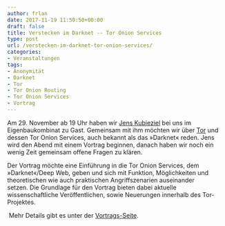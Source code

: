```yaml
---
author: frlan
date: 2017-11-19 11:50:50+00:00
draft: false
title: Verstecken im Darknet -- Tor Onion Services
type: post
url: /verstecken-im-darknet-tor-onion-services/
categories:
- Veranstaltungen
tags:
- Anonymität
- Darknet
- Tor
- Tor Onion Routing
- Tor Onion Services
- Vortrag
---
```


Am 29. November ab 19 Uhr haben wir [Jens Kubieziel](https://kubieziel.de) bei uns im Eigenbaukombinat zu Gast. Gemeinsam mit ihm möchten wir über [Tor](https://www.torproject.org/) und dessen Tor Onion Services, auch bekannt als das »Darknet« reden. Jens wird den Abend mit einem Vortrag beginnen, danach haben wir noch ein wenig Zeit gemeinsam offene Fragen zu klären.


<!-- more -->


Der Vortrag möchte eine Einführung in die Tor Onion Services, dem »Darknet«/Deep Web, geben und sich mit Funktion, Möglichkeiten und  theoretischen wie auch praktischen Angriffszenarien auseinander setzen. Die Grundlage für den Vortrag bieten dabei aktuelle wissenschaftliche Veröffentlichen, sowie Neuerungen innerhalb des Tor-Projektes.







 Mehr Details gibt es unter der [Vortrags-Seite](/tor-vortrag/).
